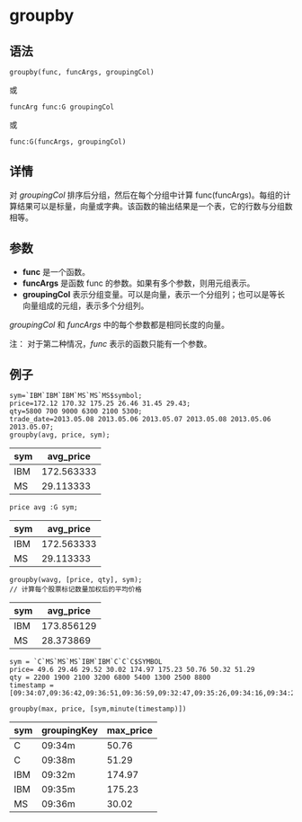 # groupby

## 语法

`groupby(func, funcArgs, groupingCol)`

或

`funcArg func:G groupingCol`

或

`func:G(funcArgs, groupingCol)`

## 详情

对 *groupingCol* 排序后分组，然后在每个分组中计算
func(funcArgs)。每组的计算结果可以是标量，向量或字典。该函数的输出结果是一个表，它的行数与分组数相等。

## 参数

* **func** 是一个函数。
* **funcArgs** 是函数 func 的参数。如果有多个参数，则用元组表示。
* **groupingCol** 表示分组变量。可以是向量，表示一个分组列；也可以是等长向量组成的元组，表示多个分组列。

*groupingCol* 和 *funcArgs* 中的每个参数都是相同长度的向量。

注： 对于第二种情况，*func* 表示的函数只能有一个参数。

## 例子

```
sym=`IBM`IBM`IBM`MS`MS`MS$symbol;
price=172.12 170.32 175.25 26.46 31.45 29.43;
qty=5800 700 9000 6300 2100 5300;
trade_date=2013.05.08 2013.05.06 2013.05.07 2013.05.08 2013.05.06 2013.05.07;
groupby(avg, price, sym);
```

| sym | avg\_price |
| --- | --- |
| IBM | 172.563333 |
| MS | 29.113333 |

```
price avg :G sym;
```

| sym | avg\_price |
| --- | --- |
| IBM | 172.563333 |
| MS | 29.113333 |

```
groupby(wavg, [price, qty], sym);
// 计算每个股票标记数量加权后的平均价格
```

| sym | avg\_price |
| --- | --- |
| IBM | 173.856129 |
| MS | 28.373869 |

```
sym = `C`MS`MS`MS`IBM`IBM`C`C`C$SYMBOL
price= 49.6 29.46 29.52 30.02 174.97 175.23 50.76 50.32 51.29
qty = 2200 1900 2100 3200 6800 5400 1300 2500 8800
timestamp = [09:34:07,09:36:42,09:36:51,09:36:59,09:32:47,09:35:26,09:34:16,09:34:26,09:38:12]

groupby(max, price, [sym,minute(timestamp)])
```

| sym | groupingKey | max\_price |
| --- | --- | --- |
| C | 09:34m | 50.76 |
| C | 09:38m | 51.29 |
| IBM | 09:32m | 174.97 |
| IBM | 09:35m | 175.23 |
| MS | 09:36m | 30.02 |

